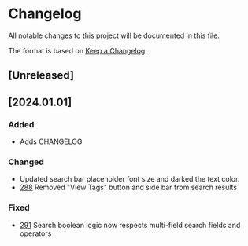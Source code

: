 # Changelog

All notable changes to this project will be documented in this file.

The format is based on [Keep a Changelog](https://keepachangelog.com/en/1.0.0/).

## [Unreleased]

## [2024.01.01]

### Added

- Adds CHANGELOG

### Changed

- Updated search bar placeholder font size and darked the text color.
- [288](https://github.com/iodepo/OceanBestPractices/issues/288) Removed "View Tags" button and side bar from search results

### Fixed

- [291](https://github.com/iodepo/OceanBestPractices/issues/291) Search boolean logic now respects multi-field search fields and operators

